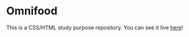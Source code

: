# Omnifood
 This is a CSS/HTML study purpose repository. You can see it live [here](https://omnifood-jp.netlify.app/)!
